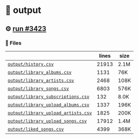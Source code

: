 # 📝  output 

## ⚙️ [run #3423](https://github.com/jwenerd/ytm-dl/actions/runs/13224360750)

### 📁 Files

|                                                                         |lines|size|
|-------------------------------------------------------------------------|-----|----|
|[`output/history.csv` ](output/history.csv)                              |21913|2.1M|
|[`output/library_albums.csv` ](output/library_albums.csv)                |1131 |76K |
|[`output/library_artists.csv` ](output/library_artists.csv)              |2468 |108K|
|[`output/library_songs.csv` ](output/library_songs.csv)                  |6803 |576K|
|[`output/library_subscriptions.csv` ](output/library_subscriptions.csv)  |132  |8.0K|
|[`output/library_upload_albums.csv` ](output/library_upload_albums.csv)  |1337 |196K|
|[`output/library_upload_artists.csv` ](output/library_upload_artists.csv)|1825 |200K|
|[`output/library_upload_songs.csv` ](output/library_upload_songs.csv)    |17912|1.4M|
|[`output/liked_songs.csv` ](output/liked_songs.csv)                      |4399 |368K|
